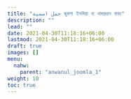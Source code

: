 ```yaml
---
title: "جمل اسمية জুমলা ইসমিয়া বা নামপ্রধান বাক্য"
description: ""
lead: ""
date: 2021-04-30T11:18:16+06:00
lastmod: 2021-04-30T11:18:16+06:00
draft: true
images: []
menu: 
  nahw:
    parent: "anwanul_joomla_1"
weight: 10
toc: true
---
```



